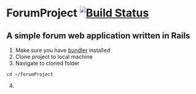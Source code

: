 # ForumProject [![Build Status](https://travis-ci.org/akiraandy/forumProject.svg?branch=master)](https://travis-ci.org/akiraandy/forumProject)

## A simple forum web application written in Rails

1. Make sure you have [bundler](http://bundler.io/) installed
2. Clone project to local machine
3. Navigate to cloned folder

```
cd ~/forumProject
```
4. 
